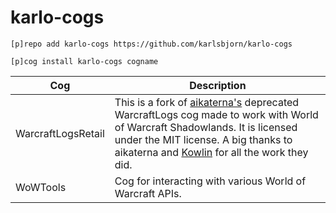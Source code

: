# karlo-cogs

`[p]repo add karlo-cogs https://github.com/karlsbjorn/karlo-cogs`

`[p]cog install karlo-cogs cogname`

| Cog                | Description                                                                                                                                                                                                                                                                   |
|--------------------|-------------------------------------------------------------------------------------------------------------------------------------------------------------------------------------------------------------------------------------------------------------------------------|
| WarcraftLogsRetail | This is a fork of [aikaterna's](https://github.com/aikaterna) deprecated WarcraftLogs cog made to work with World of Warcraft Shadowlands. It is licensed under the MIT license. A big thanks to aikaterna and [Kowlin](https://github.com/Kowlin) for all the work they did. |
| WoWTools           | Cog for interacting with various World of Warcraft APIs.                                                                                                                                                                                                                      |

